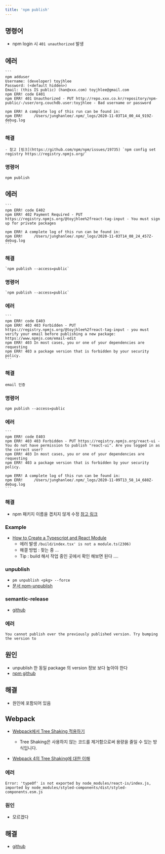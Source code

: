 ```yaml
---
title: 'npm publish'
---
```


## 명령어

-   npm login 시 `401 unauthorized` 발생

## 에러

    ```
    npm adduser
    Username: (developer) toyjhlee
    Password: (<default hidden>)
    Email: (this IS public) (han@xxx.com) toyjhlee@gmail.com
    npm ERR! code E401
    npm ERR! 401 Unauthorized - PUT http://repo.xxx.co.kr/repository/npm-public/-/user/org.couchdb.user:toyjhlee - Bad username or password

    npm ERR! A complete log of this run can be found in:
    npm ERR!     /Users/junghanlee/.npm/_logs/2020-11-03T14_00_44_919Z-debug.log
    ```

### 해결

    - 참고 [링크](https://github.com/npm/npm/issues/19735) `npm config set registry https://registry.npmjs.org/`

### 명령어

    npm publish

## 에러

    ```
    npm ERR! code E402
    npm ERR! 402 Payment Required - PUT https://registry.npmjs.org/@toyjhlee%2freact-tag-input - You must sign up for private packages

    npm ERR! A complete log of this run can be found in:
    npm ERR!     /Users/junghanlee/.npm/_logs/2020-11-03T14_08_24_457Z-debug.log
    ```

### 해결

    `npm publish --access=public`

### 명령어

    `npm publish --access=public`

### 에러

    ```
    npm ERR! code E403
    npm ERR! 403 403 Forbidden - PUT https://registry.npmjs.org/@toyjhlee%2freact-tag-input - you must verify your email before publishing a new package: https://www.npmjs.com/email-edit
    npm ERR! 403 In most cases, you or one of your dependencies are requesting
    npm ERR! 403 a package version that is forbidden by your security policy.
    ```

### 해결

    email 인증

### 명령어

    npm publish --access=public

### 에러

    ```
    npm ERR! code E403
    npm ERR! 403 403 Forbidden - PUT https://registry.npmjs.org/react-ui - You do not have permission to publish "react-ui". Are you logged in as the correct user?
    npm ERR! 403 In most cases, you or one of your dependencies are requesting
    npm ERR! 403 a package version that is forbidden by your security policy.

    npm ERR! A complete log of this run can be found in:
    npm ERR!     /Users/junghanlee/.npm/_logs/2020-11-09T13_58_14_688Z-debug.log
    ```

### 해결

-   npm 패키지 이름을 겹치지 않게 수정 [참고 링크](https://thebook.io/080229/ch05/05-01/)

### Example

-   [How to Create a Typescript and React Module](https://www.pluralsight.com/guides/react-typescript-module-create)
    -   에러 발생 `/build/index.tsx' is not a module.ts(2306)`
    -   해결 방법 : 찾는 중 ...
    -   Tip : build 해서 작업 중인 곳에서 확인 해보면 된다 ....

### unpublish

-   `pm unpublish <pkg> --force`
-   [문서 npm-unpublish](https://docs.npmjs.com/cli/v6/commands/npm-unpublish)

### semantic-release

-   [github](https://github.com/semantic-release/semantic-release)

### 에러

```
You cannot publish over the previously published version. Try bumping the version to
```

## 원인

-   unpublish 한 동일 package 의 version 정보 보다 높아야 한다
-   [npm github](https://github.com/npm/npm/issues/9266)

## 해결

-   원인에 포함되어 있음

## Webpack

-   [Webpack에서 Tree Shaking 적용하기](https://medium.com/naver-fe-platform/webpack%EC%97%90%EC%84%9C-tree-shaking-%EC%A0%81%EC%9A%A9%ED%95%98%EA%B8%B0-1748e0e0c365)

    -   Tree Shaking은 사용하지 않는 코드를 제거함으로써 용량을 줄일 수 있는 방식입니다.

-   [Webpack 4의 Tree Shaking에 대한 이해](https://huns.me/development/2265)

### 에러

```
Error: 'typeOf' is not exported by node_modules/react-is/index.js, imported by node_modules/styled-components/dist/styled-components.esm.js
```

### 원인

-   모르겠다

## 해결

-   [github](https://github.com/styled-components/styled-components/issues/3256#issuecomment-694144760)
